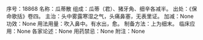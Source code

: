 序号：18868
名称：瓜蒂散
组成：瓜蒂（君）、猪牙角、细辛各减半。
出处：《保命歌括》卷四。
主治：头中雾露寒湿之气，头痛鼻塞，无表里证。
加减：None
功效：None
用法用量：吹入鼻中。有水出，愈。
制备方法：上为细末。
临床应用：None
各家论述：None
用药禁忌：None
附注：None
